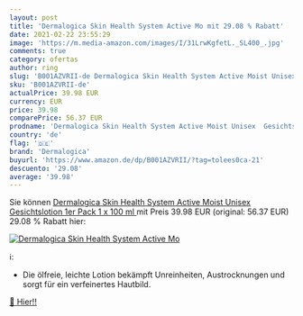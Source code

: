```yaml
---
layout: post
title: 'Dermalogica Skin Health System Active Mo mit 29.08 % Rabatt'
date: 2021-02-22 23:55:29
image: 'https://m.media-amazon.com/images/I/31LrwKgfetL._SL400_.jpg'
comments: true
category: ofertas
author: ring
slug: 'B001AZVRII-de Dermalogica Skin Health System Active Moist Unisex...'
sku: 'B001AZVRII-de'
actualPrice: 39.98 EUR
currency: EUR
price: 39.98
comparePrice: 56.37 EUR
prodname: 'Dermalogica Skin Health System Active Moist Unisex  Gesichtslotion  1er Pack  1 x 100 ml '
country: 'de'
flag: '🇩🇪'
brand: 'Dermalogica'
buyurl: 'https://www.amazon.de/dp/B001AZVRII/?tag=tolees0ca-21'
descuento: '29.08'
average: '39.98'
---
```


Sie können [Dermalogica Skin Health System Active Moist Unisex  Gesichtslotion  1er Pack  1 x 100 ml ](https://www.amazon.de/dp/B001AZVRII/?tag=tolees0ca-21) mit Preis 39.98 EUR (original: 56.37 EUR) 29.08 % Rabatt hier:

[![Dermalogica Skin Health System Active Mo](https://m.media-amazon.com/images/I/31LrwKgfetL._SL400_.jpg)](https://www.amazon.de/dp/B001AZVRII/?tag=tolees0ca-21)

ℹ️:

- Die ölfreie, leichte Lotion bekämpft Unreinheiten, Austrocknungen und sorgt für ein verfeinertes Hautbild.

[🛒 Hier!!](https://www.amazon.de/dp/B001AZVRII/?tag=tolees0ca-21)
